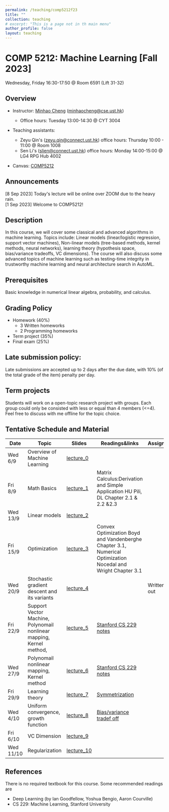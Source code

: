 ```yaml
---
permalink: /teaching/comp5212f23
title: ""
collection: teaching
# excerpt: "This is a page not in th main menu"
author_profile: false
layout: teaching
---
```


# COMP 5212: Machine Learning [Fall 2023]
Wednesday, Friday 16:30-17:50 @ Room 6591 (Lift 31-32)
## Overview
- Instructor: [Minhao Cheng](https://cse.hkust.edu.hk/~minhaocheng) (minhaocheng@cse.ust.hk)
    - Office hours: Tuesday 13:00-14:30 @ CYT 3004

- Teaching assistants: 
    - Zeyu Qin's (zeyu.qin@connect.ust.hk) office hours: Thursday 10:00 - 11:00 @ Room 1008
    - Sen Li's (slien@connect.ust.hk) office hours: Monday 14:00-15:00 @ LG4 RPG Hub 4002 
- Canvas: [COMP5212](https://canvas.ust.hk/courses/52271)

## Announcements
[8 Sep 2023] Today's lecture will be online over ZOOM due to the heavy rain.  
[1 Sep 2023] Welcome to COMP5212!

## Description
In this course, we will cover some classical and advanced algorithms in machine learning. Topics include: Linear models (linear/logistic regression, support vector machines), Non-linear models (tree-based methods, kernel methods, neural networks), learning theory (hypothesis space, bias/variance tradeoffs, VC dimensions). The course will also discuss some advanced topics of machine learning such as testing-time integrity in trustworthy machine learning and neural architecture search in AutoML.
## Prerequisites
Basic knowledge in numerical linear algebra, probability, and calculus. 
## Grading Policy
- Homework (40%)
    - 3 Written homeworks
    - 2 Programming homeworks 
- Term project (35%)
- Final exam (25%)

## Late submission policy:
Late submissions are accepted up to 2 days after the due date, with 10% (of the total grade of the item) penalty per day.

## Term projects
Students will work on a open-topic research project with groups. Each group could only be consisted with less or equal than 4 members (<=4). Feel free to discuss with me offline for the topic choice.

## Tentative Schedule and Material

|  Date   | Topic                        | Slides | Readings&links | Assignments |
|  ----   | ----                         | ----   | ----           | ----        |
| Wed 6/9 | Overview of Machine Learning | [lecture_0](https://cse.hkust.edu.hk/~minhaocheng/files/COMP5212f23/Lecture_0.pdf)       |                |             |
| Fri 8/9     | Math Basics                  | [lecture_1](https://cse.hkust.edu.hk/~minhaocheng/files/COMP5212f23/Lecture_1.pdf)  | Matrix Calculus:Derivation and Simple Application HU Pili,   DL Chapter 2.1 & 2.2 &2.3                |             |
| Wed 13/9| Linear models |  [lecture_2](https://cse.hkust.edu.hk/~minhaocheng/files/COMP5212f23/Lecture_2.pdf)     |                |             |
| Fri 15/9 | Optimization |     [lecture_3](https://cse.hkust.edu.hk/~minhaocheng/files/COMP5212f23/Lecture_3.pdf)              |  Convex Optimization Boyd and Vandenberghe Chapter 3.1, Numerical Optimization Nocedal and Wright Chapter 3.1        |     |
| Wed 20/9 | Stochastic gradient descent and its variants  | [lecture_4](https://cse.hkust.edu.hk/~minhaocheng/files/COMP5212f23/Lecture_4.pdf)                 |        |  Written_hw1 out  |
| Fri 22/9 | Support Vector Machine, Polynomail nonlinear mapping, Kernel method,  |    [lecture_5](https://cse.hkust.edu.hk/~minhaocheng/files/COMP5212f23/Lecture_5-6.pdf) |   [Stanford CS 229 notes](https://see.stanford.edu/materials/aimlcs229/cs229-notes3.pdf)             |             |
| Wed 27/9 | Polynomail nonlinear mapping, Kernel method  |    [lecture_6](https://cse.hkust.edu.hk/~minhaocheng/files/COMP5212f23/Lecture_5-6.pdf) |   [Stanford CS 229 notes](https://see.stanford.edu/materials/aimlcs229/cs229-notes3.pdf)             |             |
| Fri 29/9 | Learning theory  |  [lecture_7](https://cse.hkust.edu.hk/~minhaocheng/files/COMP5212f23/Lecture_7.pdf)   |  [Symmetrization](https://mlweb.loria.fr/book/en/symmetrization.html)              |          |  
| Wed 4/10 | Uniform convergence, growth function |  [lecture_8](https://cse.hkust.edu.hk/~minhaocheng/files/COMP5212f23/Lecture_8.pdf)      | [Bias/variance tradef off](https://en.wikipedia.org/wiki/Bias%E2%80%93variance_tradeoff)           |             |   
| Fri 6/10 | VC Dimension|  [lecture_9](https://cse.hkust.edu.hk/~minhaocheng/files/COMP5212f23/Lecture_9.pdf)        |                |             |
| Wed 11/10 | Regularization|  [lecture_10](https://cse.hkust.edu.hk/~minhaocheng/files/COMP5212f23/Lecture_10.pdf)      |                |             |

## References
There is no required textbook for this course. Some recommended readings are
- Deep Learning (by Ian Goodfellow, Yoshua Bengio, Aaron Courville)
- CS 229: Machine Learning, Stanford University



